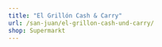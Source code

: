 ```yaml
---
title: "El Grillón Cash & Carry"
url: /san-juan/el-grillon-cash-und-carry/
shop: Supermarkt
---
```

